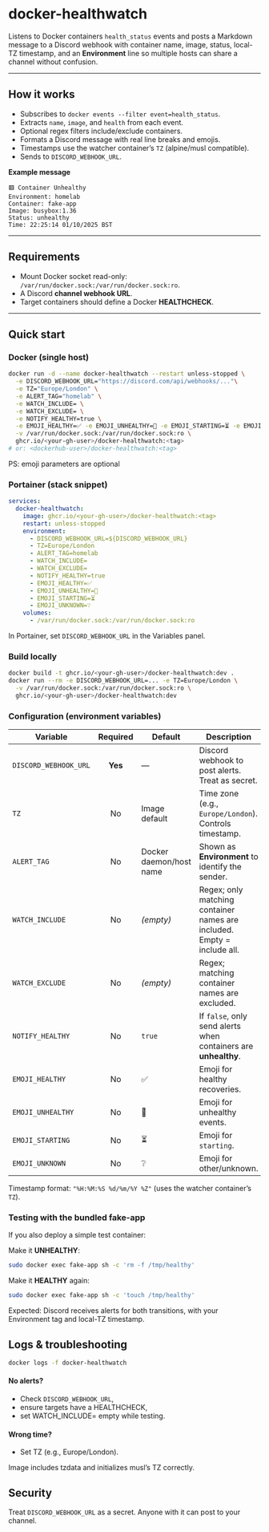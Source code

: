 # docker-healthwatch

Listens to Docker containers `health_status` events and posts a Markdown message to a Discord webhook with container name, image, status, local-TZ timestamp, and an **Environment** line so multiple hosts can share a channel without confusion.

---

## How it works

- Subscribes to `docker events --filter event=health_status`.
- Extracts `name`, `image`, and `health` from each event.
- Optional regex filters include/exclude containers.
- Formats a Discord message with real line breaks and emojis.
- Timestamps use the watcher container’s `TZ` (alpine/musl compatible).
- Sends to `DISCORD_WEBHOOK_URL`.

**Example message**
```
🟥 Container Unhealthy
Environment: homelab
Container: fake-app
Image: busybox:1.36
Status: unhealthy
Time: 22:25:14 01/10/2025 BST
```
---

## Requirements

- Mount Docker socket read-only: `/var/run/docker.sock:/var/run/docker.sock:ro`.
- A Discord **channel webhook URL**.
- Target containers should define a Docker **HEALTHCHECK**.

---

## Quick start

### Docker (single host)
```bash
docker run -d --name docker-healthwatch --restart unless-stopped \
  -e DISCORD_WEBHOOK_URL="https://discord.com/api/webhooks/..."\
  -e TZ="Europe/London" \
  -e ALERT_TAG="homelab" \
  -e WATCH_INCLUDE= \
  -e WATCH_EXCLUDE= \
  -e NOTIFY_HEALTHY=true \
  -e EMOJI_HEALTHY=✅ -e EMOJI_UNHEALTHY=🚨 -e EMOJI_STARTING=⏳ -e EMOJI_UNKNOWN=❔ \
  -v /var/run/docker.sock:/var/run/docker.sock:ro \
  ghcr.io/<your-gh-user>/docker-healthwatch:<tag>
# or: <dockerhub-user>/docker-healthwatch:<tag>
```

PS: emoji parameters are optional

### Portainer (stack snippet)
```yaml
services:
  docker-healthwatch:
    image: ghcr.io/<your-gh-user>/docker-healthwatch:<tag>
    restart: unless-stopped
    environment:
      - DISCORD_WEBHOOK_URL=${DISCORD_WEBHOOK_URL}
      - TZ=Europe/London
      - ALERT_TAG=homelab
      - WATCH_INCLUDE=
      - WATCH_EXCLUDE=
      - NOTIFY_HEALTHY=true
      - EMOJI_HEALTHY=✅
      - EMOJI_UNHEALTHY=🚨
      - EMOJI_STARTING=⏳
      - EMOJI_UNKNOWN=❔
    volumes:
      - /var/run/docker.sock:/var/run/docker.sock:ro
```

In Portainer, set `DISCORD_WEBHOOK_URL` in the Variables panel.

### Build locally 
```bash
docker build -t ghcr.io/<your-gh-user>/docker-healthwatch:dev .
docker run --rm -e DISCORD_WEBHOOK_URL=... -e TZ=Europe/London \
  -v /var/run/docker.sock:/var/run/docker.sock:ro \
  ghcr.io/<your-gh-user>/docker-healthwatch:dev
```



### Configuration (environment variables)

| Variable              | Required | Default                 | Description                                                             |
| --------------------- | :------: | ----------------------- | ----------------------------------------------------------------------- |
| `DISCORD_WEBHOOK_URL` |  **Yes** | —                       | Discord webhook to post alerts. Treat as secret.                        |
| `TZ`                  |    No    | Image default           | Time zone (e.g., `Europe/London`). Controls timestamp.                  |
| `ALERT_TAG`           |    No    | Docker daemon/host name | Shown as **Environment** to identify the sender.                        |
| `WATCH_INCLUDE`       |    No    | *(empty)*               | Regex; only matching container names are included. Empty = include all. |
| `WATCH_EXCLUDE`       |    No    | *(empty)*               | Regex; matching container names are excluded.                           |
| `NOTIFY_HEALTHY`      |    No    | `true`                  | If `false`, only send alerts when containers are **unhealthy**.         |
| `EMOJI_HEALTHY`       |    No    | ✅                      | Emoji for healthy recoveries.                                           |
| `EMOJI_UNHEALTHY`     |    No    | 🚨                      | Emoji for unhealthy events.                                             |
| `EMOJI_STARTING`      |    No    | ⏳                      | Emoji for `starting`.                                                   |
| `EMOJI_UNKNOWN`       |    No    | ❔                     | Emoji for other/unknown.                                                |


Timestamp format: `"%H:%M:%S %d/%m/%Y %Z"` (uses the watcher container’s `TZ`).

### Testing with the bundled fake-app
If you also deploy a simple test container:

Make it **UNHEALTHY**:

```bash
sudo docker exec fake-app sh -c 'rm -f /tmp/healthy'
```

Make it **HEALTHY** again:

```bash
sudo docker exec fake-app sh -c 'touch /tmp/healthy'
```

Expected: Discord receives alerts for both transitions, with your Environment tag and local-TZ timestamp.

## Logs & troubleshooting
```bash
docker logs -f docker-healthwatch
```

#### No alerts? 
 - Check `DISCORD_WEBHOOK_URL`, 
 - ensure targets have a HEALTHCHECK, 
 - set WATCH_INCLUDE= empty while testing.

#### Wrong time? 
- Set TZ (e.g., Europe/London). 

Image includes tzdata and initializes musl’s TZ correctly.



## Security
Treat `DISCORD_WEBHOOK_URL` as a secret. Anyone with it can post to your channel.






